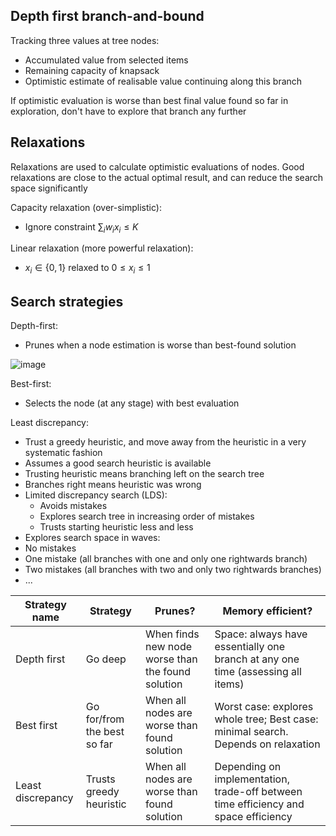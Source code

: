 ## Depth first branch-and-bound

Tracking three values at tree nodes:
- Accumulated value from selected items
- Remaining capacity of knapsack
- Optimistic estimate of realisable value continuing along this branch

If optimistic evaluation is worse than best final value found so far in exploration, don't have to explore that branch any further


## Relaxations
Relaxations are used to calculate optimistic evaluations of nodes. Good relaxations are close to the actual optimal result, and can reduce the search space significantly

Capacity relaxation (over-simplistic):
- Ignore constraint $\sum_i{w_ix_i} \le K$

Linear relaxation (more powerful relaxation):
- $x_i \in \{ 0, 1 \}$ relaxed to $0 \le x_i \le 1$


## Search strategies

Depth-first:
- Prunes when a node estimation is worse than best-found solution

![image](https://user-images.githubusercontent.com/37417736/198833336-5301480f-d9b0-4e97-9629-3ea05d0f903d.png)


Best-first:
- Selects the node (at any stage) with best evaluation

Least discrepancy:
- Trust a greedy heuristic, and move away from the heuristic in a very systematic fashion
- Assumes a good search heuristic is available
- Trusting heuristic means branching left on the search tree
- Branches right means heuristic was wrong
- Limited discrepancy search (LDS):
  -  Avoids mistakes
  -  Explores search tree in increasing order of mistakes
  -  Trusts starting heuristic less and less
-  Explores search space in waves:
  -  No mistakes
  -  One mistake (all branches with one and only one rightwards branch)
  -  Two mistakes (all branches with two and only two rightwards branches)
  -  ...


| Strategy name | Strategy | Prunes? | Memory efficient? | 
| --- | --- | --- | --- |
| Depth first | Go deep | When finds new node worse than the found solution | Space: always have essentially one branch at any one time (assessing all items) | 
| Best first | Go for/from the best so far | When all nodes are worse than found solution | Worst case: explores whole tree; Best case: minimal search. Depends on relaxation | 
| Least discrepancy | Trusts greedy heuristic | When all nodes are worse than found solution | Depending on implementation, trade-off between time efficiency and space efficiency | 
